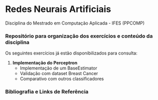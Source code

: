 Redes Neurais Artificiais
====================================================

Disciplina do Mestrado em Computação Aplicada - IFES (PPCOMP)

### Repositório para organização dos exercícios e conteúdo da disciplina
Os seguintes exercícios já estão disponibilizados para consulta:

1. **Implementação do Perceptron**
    * Implementação de um BaseEstimator
    * Validação com dataset Breast Cancer
    * Comparativo com outros classificadores

### Bibliografia e Links de Referência

